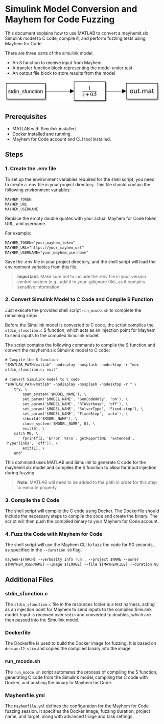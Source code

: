 # Simulink Model Conversion and Mayhem for Code Fuzzing

This document explains how to use MATLAB to convert a mayhemit.slx Simulink model to C code, compile it, and perform fuzzing tests using Mayhem for Code.

There are three parts of the simulink model:  
* An S function to receive input from Mayhem  
* A transfer function block representing the model under test  
* An output file block to store results from the model  

![Simulink Model](assets/simulink-model.png)

## Prerequisites

- MATLAB with Simulink installed.
- Docker installed and running.
- Mayhem for Code account and CLI tool installed.

## Steps

### 1. Create the .env file

To set up the environment variables required for the shell script, you need to create a .env file in your project directory. This file should contain the following environment variables:

```
MAYHEM_TOKEN
MAYHEM_URL
MAYHEM_USERNAME
```

Replace the empty double quotes with your actual Mayhem for Code token, URL, and username.

For example:

```
MAYHEM_TOKEN="your_mayhem_token"
MAYHEM_URL="https://your_mayhem_url"
MAYHEM_USERNAME="your_mayhem_username"
```

Save the .env file in your project directory, and the shell script will load the environment variables from this file.

> **Important**: Make sure not to include the .env file in your version control system (e.g., add it to your .gitignore file), as it contains sensitive information.

### 2. Convert Simulink Model to C Code and Compile S Function

Just execute the provided shell script `run_mcode.sh` to complete the remaining steps.

Before the Simulink model is converted to C code, the script compiles the `stdin_sfunction.c` S function, which acts as an injection point for Mayhem to send inputs to the compiled Simulink model.

The script contains the following commands to compile the S function and convert the mayhemit.slx Simulink model to C code:

```
# Compile the S function
"$MATLAB_PATH/matlab" -nodisplay -nosplash -nodesktop -r "mex stdin_sfunction.c; exit"

# Convert Simulink model to C code
"$MATLAB_PATH/matlab" -nodisplay -nosplash -nodesktop -r " \
    try, \
        open_system('$MODEL_NAME'), \
        set_param('$MODEL_NAME', 'GenCodeOnly', 'on'), \
        set_param('$MODEL_NAME', 'RTWVerbose', 'off'), \
        set_param('$MODEL_NAME', 'SolverType', 'Fixed-step'), \
        set_param('$MODEL_NAME', 'FixedStep', 'auto'), \
        slbuild('$MODEL_NAME'), \
        close_system('$MODEL_NAME', 0), \
        exit(0), \
    catch ME, \
        fprintf(2, 'Error: %s\n', getReport(ME, 'extended', 'hyperlinks', 'off')), \
        exit(1), \
    end"
```

This command uses MATLAB and Simulink to generate C code for the mayhemit.slx model and compiles the S function to allow for input injection during fuzzing.

> **Note**: MATLAB will need to be added to the path in order for this step to execute properly.

### 3. Compile the C Code

The shell script will compile the C code using Docker. The Dockerfile should include the necessary steps to compile the code and create the binary. The script will then push the compiled binary to your Mayhem for Code account.

### 4. Fuzz the Code with Mayhem for Code

The shell script will use the Mayhem CLI to fuzz the code for 90 seconds, as specified in the `--duration 90` flag.

```
mayhem-${ARCH} --verbosity info run . --project $NAME --owner ${MAYHEM_USERNAME} --image ${IMAGE} --file ${MAYHEMFILE} --duration 90
```

## Additional Files

### stdin_sfunction.c

The `stdin_sfunction.c` file in the resources folder is a test harness, acting as an injection point for Mayhem to send inputs to the compiled Simulink model. Input is received over `stdin` and converted to doubles, which are then passed into the Simulink model.

### Dockerfile

The Dockerfile is used to build the Docker image for fuzzing. It is based on `debian:12-slim` and copies the compiled binary into the image.

### run_mcode.sh

The `run_mcode.sh` script automates the process of compiling the S function, generating C code from the Simulink model, compiling the C code with Docker, and pushing the binary to Mayhem for Code.

### Mayhemfile.yml

The `Mayhemfile.yml` defines the configuration for the Mayhem for Code fuzzing session. It specifies the Docker image, fuzzing duration, project name, and target, along with advanced triage and task settings.


